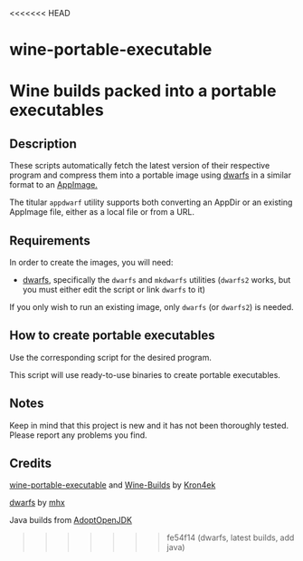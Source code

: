 <<<<<<< HEAD
# wine-portable-executable
Wine builds packed into a portable executables
=======
## Description

These scripts automatically fetch the latest version of their respective program and compress them into a portable image using [dwarfs](https://github.com/mhx/dwarfs) in a similar format to an [AppImage.](https://appimage.org/)

The titular `appdwarf` utility supports both converting an AppDir or an existing AppImage file, either as a local file or from a URL.

## Requirements

In order to create the images, you will need:

- [dwarfs](https://github.com/mhx/dwarfs), specifically the `dwarfs` and `mkdwarfs` utilities (`dwarfs2` works, but you must either edit the script or link `dwarfs` to it)


If you only wish to run an existing image, only `dwarfs` (or `dwarfs2`) is needed.

## How to create portable executables

Use the corresponding script for the desired program. 

This script will use ready-to-use binaries to create portable executables.

## Notes

Keep in mind that this project is new and it has not been thoroughly tested. Please report any problems you find.

## Credits

[wine-portable-executable](https://github.com/Kron4ek/wine-portable-executable) and [Wine-Builds](https://github.com/Kron4ek/Wine-Builds) by [Kron4ek](https://github.com/Kron4ek)

[dwarfs](https://github.com/mhx/dwarfs) by [mhx](https://github.com/mhx)

Java builds from [AdoptOpenJDK](https://adoptopenjdk.net/)
>>>>>>> fe54f14 (dwarfs, latest builds, add java)
